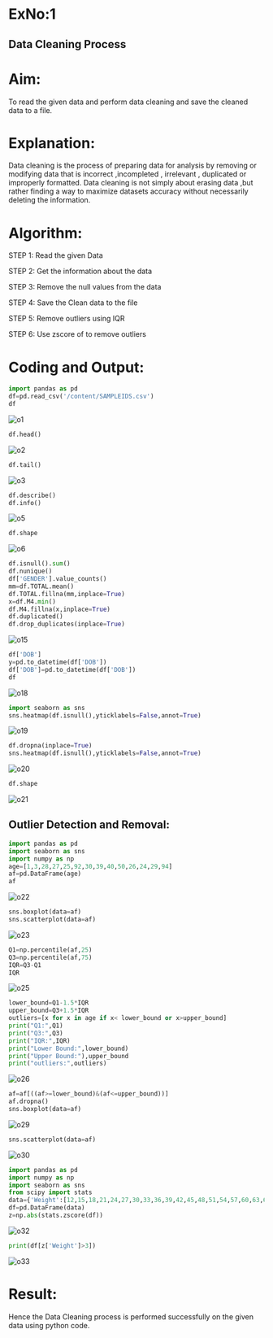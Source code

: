 # ExNo:1
## Data Cleaning Process

# Aim:
To read the given data and perform data cleaning and save the cleaned data to a file.

# Explanation:
Data cleaning is the process of preparing data for analysis by removing or modifying data that is incorrect ,incompleted , irrelevant , duplicated or improperly formatted. Data cleaning is not simply about erasing data ,but rather finding a way to maximize datasets accuracy without necessarily deleting the information.

# Algorithm:
STEP 1: Read the given Data

STEP 2: Get the information about the data

STEP 3: Remove the null values from the data

STEP 4: Save the Clean data to the file

STEP 5: Remove outliers using IQR

STEP 6: Use zscore of to remove outliers

# Coding and Output:
```py
import pandas as pd
df=pd.read_csv('/content/SAMPLEIDS.csv')
df
```
![o1](https://github.com/abdulwasih2003/exno1/assets/91781810/dcab775a-6aa8-4829-8edb-2041c410d839)

```py
df.head()
```
![o2](https://github.com/abdulwasih2003/exno1/assets/91781810/4ce1db9b-b039-4a29-83eb-f9f6e8315fcd)

```py
df.tail()
```
![o3](https://github.com/abdulwasih2003/exno1/assets/91781810/6905d38c-d6f9-4ca8-8fb5-bec5a96c458f)

```py
df.describe()
df.info()
```
![o5](https://github.com/abdulwasih2003/exno1/assets/91781810/4a2bcb5e-0194-4ef0-9909-9c69bccd74e2)

```py
df.shape
```
![o6](https://github.com/abdulwasih2003/exno1/assets/91781810/15787dde-cb6a-4663-b70f-771623605eff)

```py
df.isnull().sum()
df.nunique()
df['GENDER'].value_counts()
mm=df.TOTAL.mean()
df.TOTAL.fillna(mm,inplace=True)
x=df.M4.min()
df.M4.fillna(x,inplace=True)
df.duplicated()
df.drop_duplicates(inplace=True)
```
![o15](https://github.com/abdulwasih2003/exno1/assets/91781810/7fef135f-f960-455d-8b6f-482989841f36)

```py
df['DOB']
y=pd.to_datetime(df['DOB'])
df['DOB']=pd.to_datetime(df['DOB'])
df
```
![o18](https://github.com/abdulwasih2003/exno1/assets/91781810/4babe68c-7fd9-4914-99a9-27a3268983c5)

```py
import seaborn as sns
sns.heatmap(df.isnull(),yticklabels=False,annot=True)
```
![o19](https://github.com/abdulwasih2003/exno1/assets/91781810/f009a170-0795-483d-9d8a-9a8071dbc413)

```py
df.dropna(inplace=True)
sns.heatmap(df.isnull(),yticklabels=False,annot=True)
```
![o20](https://github.com/abdulwasih2003/exno1/assets/91781810/73ebcf09-e63a-4217-ac12-2786b0539036)

```py
df.shape
```
![o21](https://github.com/abdulwasih2003/exno1/assets/91781810/88bb2f30-56bc-4636-8f60-466cd45c22ca)

## Outlier Detection and Removal:
```py
import pandas as pd
import seaborn as sns
import numpy as np
age=[1,3,28,27,25,92,30,39,40,50,26,24,29,94]
af=pd.DataFrame(age)
af
```
![o22](https://github.com/abdulwasih2003/exno1/assets/91781810/e8ab5ba4-7d7b-452b-a78e-fa76bc94e1a8)

```py
sns.boxplot(data=af)
sns.scatterplot(data=af)
```
![o23](https://github.com/abdulwasih2003/exno1/assets/91781810/446ff3bd-b23a-4683-89bb-d1822a2db35a)

```py
Q1=np.percentile(af,25)
Q3=np.percentile(af,75)
IQR=Q3-Q1
IQR
```
![o25](https://github.com/abdulwasih2003/exno1/assets/91781810/db23e9d0-fe1a-49bf-a66e-7c34acc32e29)

```py
lower_bound=Q1-1.5*IQR
upper_bound=Q3+1.5*IQR
outliers=[x for x in age if x< lower_bound or x>upper_bound]
print("Q1:",Q1)
print("Q3:",Q3)
print("IQR:",IQR)
print("Lower Bound:",lower_bound)
print("Upper Bound:"),upper_bound
print("outliers:",outliers)
```
![o26](https://github.com/abdulwasih2003/exno1/assets/91781810/59e8c257-ce90-4895-96c6-80306955952c)

```py
af=af[((af>=lower_bound)&(af<=upper_bound))]
af.dropna()
sns.boxplot(data=af)
```
![o29](https://github.com/abdulwasih2003/exno1/assets/91781810/8349c72b-b5be-4b48-b77c-34b4f8c7989a)

```py
sns.scatterplot(data=af)
```
![o30](https://github.com/abdulwasih2003/exno1/assets/91781810/4cea6076-2e5e-44d4-9b22-72b897e58c82)

```py
import pandas as pd
import numpy as np
import seaborn as sns
from scipy import stats
data={'Weight':[12,15,18,21,24,27,30,33,36,39,42,45,48,51,54,57,60,63,66,69,202,72,75,78,81,84,232,87,90,93,96,99,258]}
df=pd.DataFrame(data)
z=np.abs(stats.zscore(df))
```
![o32](https://github.com/abdulwasih2003/exno1/assets/91781810/b6429c37-8876-4815-9d46-55febd5d10a1)

```py
print(df[z['Weight']>3])
```
![o33](https://github.com/abdulwasih2003/exno1/assets/91781810/b62675a0-7d89-4682-97fe-3c1a00b27b3b)

# Result:
Hence the Data Cleaning process is performed successfully on the given data using python code.
